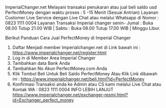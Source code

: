 ImperialChanger.net Melayani transaksi penukaran atau jual beli saldo usd PerfectMoney dengan waktu proses : 5 -15 Menit (Sesuai Antrian) Layanan Customer Live Service dengan Live Chat atau melalui Whatsapp di Nomor : 0823 1111 0004 Layanan Transaksi Imperial changer senin- Jumal : Buka 08.00 Tutup 21.00 WIB | Sabtu : Buka 08.00 Tutup 17.00 WIB | Minggu Libur.






Berikut Panduan Cara Jual PerfectMoney di Imperial Changer


1. Daftar Menjadi member Imperialchanger.net di Link bawah ini :
https://www.imperialchanger.net/register.html
2. Log in di Member Area Imperial Changer
3. Tambahkan data Bank Anda
4. Tambahkan No Akun PerfectMoney.com Anda
5. Klik Tombol Beli Untuk Beli Saldo PerfectMoney Atau Klik Link dibawah ini :
https://www.imperialchanger.net/beli.html?id=PerfectMoney
6. Konfirmasi Transaksi anda ke Admin atau CS kami melalui Live Chat atau Kontak WA : 0823 1111 0004
INFO LEBIH LANJUT
https://www.imperialchanger.net/exchanger-resmi.html?id=Exchanger_perfect_money
